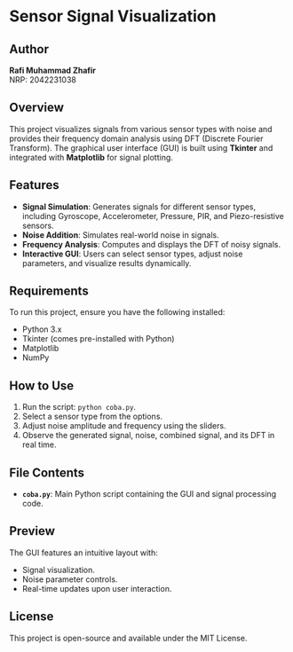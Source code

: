 # Sensor Signal Visualization

## Author
**Rafi Muhammad Zhafir**  
NRP: 2042231038  

## Overview
This project visualizes signals from various sensor types with noise and provides their frequency domain analysis using DFT (Discrete Fourier Transform). The graphical user interface (GUI) is built using **Tkinter** and integrated with **Matplotlib** for signal plotting.

## Features
- **Signal Simulation**: Generates signals for different sensor types, including Gyroscope, Accelerometer, Pressure, PIR, and Piezo-resistive sensors.
- **Noise Addition**: Simulates real-world noise in signals.
- **Frequency Analysis**: Computes and displays the DFT of noisy signals.
- **Interactive GUI**: Users can select sensor types, adjust noise parameters, and visualize results dynamically.

## Requirements
To run this project, ensure you have the following installed:
- Python 3.x
- Tkinter (comes pre-installed with Python)
- Matplotlib
- NumPy

## How to Use
1. Run the script: `python coba.py`.
2. Select a sensor type from the options.
3. Adjust noise amplitude and frequency using the sliders.
4. Observe the generated signal, noise, combined signal, and its DFT in real time.

## File Contents
- **`coba.py`**: Main Python script containing the GUI and signal processing code.

## Preview
The GUI features an intuitive layout with:
- Signal visualization.
- Noise parameter controls.
- Real-time updates upon user interaction.

## License
This project is open-source and available under the MIT License.
